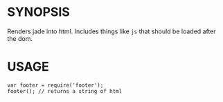 # SYNOPSIS
Renders jade into html. Includes things like `js` that should be loaded after the dom.

# USAGE
```
var footer = require('footer');
footer(); // returns a string of html
```

